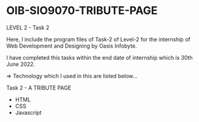 # OIB-SIO9070-TRIBUTE-PAGE

LEVEL 2 - Task 2

Here, I include the program files of Task-2 of Level-2 for the internship of Web Development and Designing by Oasis Infobyte.

I have completed this tasks within the end date of internship which is 30th June 2022.

=> Technology which I used in this are listed below...

Task 2 - A TRIBUTE PAGE

- HTML
- CSS
- Javascript
